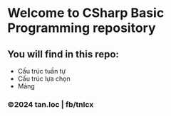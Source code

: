 # Welcome to CSharp Basic Programming repository

## You will find in this repo:

* Cấu trúc tuần tự
* Cấu trúc lựa chọn
* Mảng

### ©️2024 tan.loc | fb/tnlcx